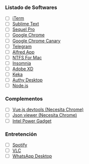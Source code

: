 ### Listado de Softwares
 - [ ] [iTerm](https://www.iterm2.com/)
 - [ ] [Sublime Text](https://www.sublimetext.com/)
 - [ ] [Sequel Pro](https://www.sequelpro.com/)
 - [ ] [Google Chrome](https://www.google.com/chrome/)
 - [ ] [Google Chrome Canary](https://www.google.com/chrome/canary/)
 - [ ] [Telegram](https://desktop.telegram.org/)
 - [ ] [Alfred App](https://www.alfredapp.com/)
 - [ ] [NTFS For Mac](https://www.paragon-software.com/es/home/ntfs-mac/)
 - [ ] [Insomnia](http://insomnia.rest/)
 - [ ] [Adobe XD](https://www.adobe.com/products/xd.html)
 - [ ] [Keka](https://www.keka.io/en/)
 - [ ] [Authy Desktop](https://authy.com/download/)
 - [ ] [Node.js](https://nodejs.org/es/download/)

### Complementos
 - [ ] [Vue.js devtools (Necesita Chrome)](https://chrome.google.com/webstore/detail/vuejs-devtools/nhdogjmejiglipccpnnnanhbledajbpd)
 - [ ] [Json viewer (Necesita Chrome)](https://chrome.google.com/webstore/detail/json-viewer/gbmdgpbipfallnflgajpaliibnhdgobh?hl=es)
 - [ ] [Intel Power Gadget](https://software.intel.com/en-us/articles/intel-power-gadget)

### Entretención
 - [ ] [Spotify](https://www.spotify.com/)
 - [ ] [VLC](http://www.videolan.org/)
 - [ ] [WhatsApp Desktop](https://www.whatsapp.com/download/)
